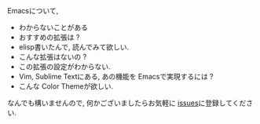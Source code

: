 Emacsについて,

* わからないことがある
* おすすめの拡張は ?
* elisp書いたんで, 読んでみて欲しい.
* こんな拡張はないの ?
* この拡張の設定がわからない.
* Vim, Sublime Textにある, あの機能を Emacsで実現するには ?
* こんな Color Themeが欲しい.

なんでも構いませんので, 何かございましたらお気軽に [issues](https://github.com/emacs-jp/issues/issues)に登録してください.
